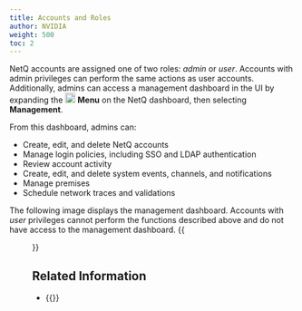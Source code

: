 ```yaml
---
title: Accounts and Roles
author: NVIDIA
weight: 500
toc: 2
---
```

NetQ accounts are assigned one of two roles: *admin* or *user*. Accounts with admin privileges can perform the same actions as user accounts. Additionally, admins can access a management dashboard in the UI by expanding the <img src="https://icons.cumulusnetworks.com/01-Interface-Essential/03-Menu/navigation-menu.svg" alt="" height="18" width="18"/> **Menu** on the NetQ dashboard, then selecting **Management**.

From this dashboard, admins can:

- Create, edit, and delete NetQ accounts
- Manage login policies, including SSO and LDAP authentication
- Review account activity
- Create, edit, and delete system events, channels, and notifications
- Manage premises
- Schedule network traces and validations

The following image displays the management dashboard. Accounts with *user* privileges cannot perform the functions described above and do not have access to the management dashboard.
{{<figure src="/images/netq/management-dash-415.png" alt="netq management dashboard" width="1100" height="575">}}

## Related Information

- {{<link title="Add and Manage Accounts" text="Add and Manage Accounts">}}